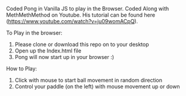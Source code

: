 Coded Pong in Vanilla JS to play in the Browser. Coded Along with MethMethMethod on Youtube. His tutorial can be found here (https://www.youtube.com/watch?v=ju09womACpQ).

To Play in the browser:

1. Please clone or download this repo on to your desktop
2. Open up the Index.html file
3. Pong will now start up in your browser :)

How to Play:

1. Click with mouse to start ball movement in random direction
2. Control your paddle (on the left) with mouse movement up or down 
